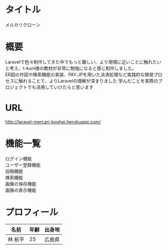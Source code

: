 # タイトル  
メルカリクローン   

# 概要  
Laravelで色々制作してきた中でもっと難しい、より現場に近いことに触れたいと考え、t-kuni様の教材が非常に勉強になると感じ制作しました。  
ER図の作図や検索機能の実装、PAY.JPを用いた決済処理など実践的な開発プロセスに触れることで、よりLaravelの理解が深まりました
学んだことを実際のプロジェクトでも活用していけたらと思います

# URL  
http://laravel-mercari-kouhei.herokuapp.com/

# 機能一覧 
ログイン機能  
ユーザー登録機能  
投稿機能  
検索機能  
画像の保存機能  
画像の表示機能  

# プロフィール  
名前 | 年齢 | 出身地
-|-|-
林 航平 | 25 | 広島県
